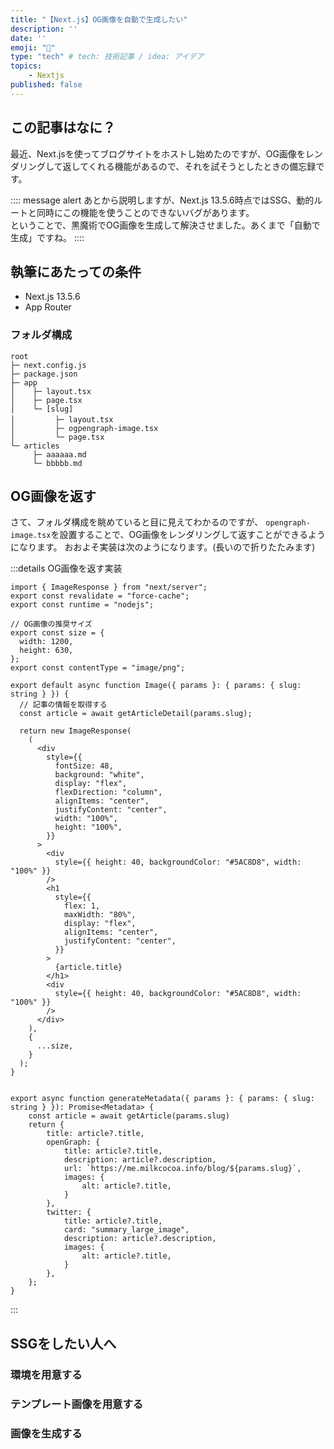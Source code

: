 ```yaml
---
title: "【Next.js】OG画像を自動で生成したい"
description: ''
date: ''
emoji: "👋"
type: "tech" # tech: 技術記事 / idea: アイデア
topics: 
    - Nextjs
published: false
---
```


## この記事はなに？
最近、Next.jsを使ってブログサイトをホストし始めたのですが、OG画像をレンダリングして返してくれる機能があるので、それを試そうとしたときの備忘録です。

:::: message alert
あとから説明しますが、Next.js 13.5.6時点ではSSG、動的ルートと同時にこの機能を使うことのできないバグがあります。  
ということで、黒魔術でOG画像を生成して解決させました。あくまで「自動で生成」ですね。
::::

## 執筆にあたっての条件
- Next.js 13.5.6
- App Router

### フォルダ構成

```
root
├─ next.config.js
├─ package.json
├─ app
│    ├─ layout.tsx
│    ├─ page.tsx
│    └─ [slug]
│    　　　├─ layout.tsx
│         ├─ ogpengraph-image.tsx
│         └─ page.tsx
└─ articles
     ├─ aaaaaa.md
     └─ bbbbb.md
```


## OG画像を返す
さて、フォルダ構成を眺めていると目に見えてわかるのですが、 `opengraph-image.tsx`を設置することで、OG画像をレンダリングして返すことができるようになります。
おおよそ実装は次のようになります。(長いので折りたたみます)

:::details OG画像を返す実装
``` tsx : opengraph-image.tsx
import { ImageResponse } from "next/server";
export const revalidate = "force-cache";
export const runtime = "nodejs";

// OG画像の推奨サイズ
export const size = {
  width: 1200,
  height: 630,
};
export const contentType = "image/png";

export default async function Image({ params }: { params: { slug: string } }) {
  // 記事の情報を取得する
  const article = await getArticleDetail(params.slug);

  return new ImageResponse(
    (
      <div
        style={{
          fontSize: 48,
          background: "white",
          display: "flex",
          flexDirection: "column",
          alignItems: "center",
          justifyContent: "center",
          width: "100%",
          height: "100%",
        }}
      >
        <div
          style={{ height: 40, backgroundColor: "#5AC8D8", width: "100%" }}
        />
        <h1
          style={{
            flex: 1,
            maxWidth: "80%",
            display: "flex",
            alignItems: "center",
            justifyContent: "center",
          }}
        >
          {article.title}
        </h1>
        <div
          style={{ height: 40, backgroundColor: "#5AC8D8", width: "100%" }}
        />
      </div>
    ),
    {
      ...size,
    }
  );
}


export async function generateMetadata({ params }: { params: { slug: string } }): Promise<Metadata> {
    const article = await getArticle(params.slug)
    return {
        title: article?.title,
        openGraph: {
            title: article?.title,
            description: article?.description,
            url: `https://me.milkcocoa.info/blog/${params.slug}`,
            images: {
                alt: article?.title,
            }
        },
        twitter: {
            title: article?.title,
            card: "summary_large_image",
            description: article?.description,
            images: {
                alt: article?.title,
            }
        },
    };
}

```
:::



## SSGをしたい人へ

### 環境を用意する

### テンプレート画像を用意する

### 画像を生成する